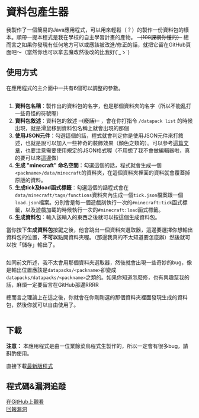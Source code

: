 # 資料包產生器

我製作了一個簡易的Java應用程式，可以用來輕鬆（？）的製作一份資料包的樣本。順帶一提本程式是我在學校的自主學習計畫的產物。 ~~（108課綱你懂的）~~
總而言之如果你發現有任何地方可以或應該被改進/修正的話，就把它留在GitHub頁面吧～（當然你也可以拿去魔改然後改的比我好(´\_ゝ\`)

## 使用方式

在應用程式的主介面中一共有6個可以調整的參數。

<img alt="" src="https://i.imgur.com/cNmH0Nr.png"  class="content-img">

1. **資料包名稱**：製作出的資料包的名字，也是那個資料夾的名字（所以不能亂打一些奇怪的符號喔）
2. **資料包敘述**：資料包的敘述 ~~（廢話）~~ ，會在你打指令 `/datapack list` 的時候出現，就是滑鼠移到資料包名稱上就會出現的那個
3. **使用JSON元件**：勾選這個的話，程式就會判定你是使用JSON元件來打敘述，也就是說可以加入一些神奇的裝飾效果（顏色之類的）。可以參考[這篇文章](https://minecraft.gamepedia.com/Raw_JSON_text_format)，也要注意需要使用規定的JSON格式喔（不用想了我不會做編輯器啦，真的要可以來[這邊](https://minecraft.tools/en/tellraw.php)做）
4. **生成 "minecraft" 命名空間**：勾選這個的話，程式就會生成一個`<packname>/data/minecraft`的資料夾，在這個資料夾裡面的資料就會覆蓋掉原版的資料。
5. **生成tick及load函式標籤**：勾選這個的話程式會在`data/minecraft/tags/functions`資料夾內生成一個`tick.json`檔案跟一個`load.json`檔案。分別會是每一個遊戲刻執行一次的`#minecraft:tick`函式標籤，以及遊戲加載的時候執行一次的`#minecraft:load`函式標籤。
6. **生成資料包**：輸入該輸入的東西之後就可以按這個生成資料包。

當你按下**生成資料包**按鍵之後，他會跳出一個資料夾選取器，這邊要選擇你想輸出資料包的位置，**不可以**點開資料夾喔。（那邊我真的不太知道要怎麼辦）然後就可以按「儲存」輸出了。

<img alt="" src="https://i.imgur.com/Kd64GFf.png"  class="content-img">

如同前文所述，我不太會用那個資料夾選取器，然後就會出現一些奇妙的bug，像是輸出位置應該是`datapacks/<packname>`卻變成`datapacks/datapacks/<packname>`之類的。如果你知道怎麼修，也有興趣幫我的話，麻煩一定要留言在GitHub那邊RRRR

總而言之理論上在這之後，你就會在你剛剛選的那個資料夾裡面發現生成的資料包，然後你就可以自由使用了。

<img alt="" src="https://i.imgur.com/S6EA8SJ.png"  class="content-img">

## 下載
**注意：** 本應用程式是由一位業餘菜鳥程式生製作的，所以一定會有很多bug，請斟酌使用。

直接下載[最新版程式][download]

[download]: https://github.com/Dogeon188/Datapack-Builder/releases/download/release-0.1.1/packtool-0-1-1.jar "Download"

## 程式碼&漏洞追蹤
[在GitHub上觀看][src]  
[回報漏洞][issues]

[src]: https://github.com/Dogeon188/Datapack-Builder "Source Code"
[issues]: https://github.com/Dogeon188/Datapack-Builder/issues "Issues"
